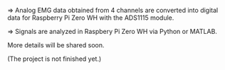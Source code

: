 => Analog EMG data obtained from 4 channels are converted into digital data for Raspberry Pi Zero WH with the ADS1115 module. 

=> Signals are analyzed in Raspbery Pi Zero WH via Python or MATLAB.

More details will be shared soon.

(The project is not finished yet.)
